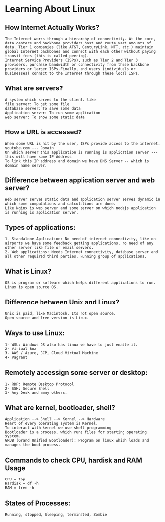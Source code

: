 # Learning About Linux 

## How Internet Actually Works?
    The Internet works through a hierarchy of connectivity. At the core, data centers and backbone providers host and route vast amounts of data. Tier 1 companies (like AT&T, CenturyLink, NTT, etc.) maintain global Internet backbones and connect with each other without paying transit fees (this is called peering).
    Internet Service Providers (ISPs), such as Tier 2 and Tier 3 providers, purchase bandwidth or connectivity from these backbone providers or larger ISPs.Finally, end users (individuals or businesses) connect to the Internet through these local ISPs.

## What are servers? 
    A system which serves to the client. like 
    file server: To get some file   
    database server: To save some data 
    Application server: To run some application 
    web server: To show some static data 

## How a URL is accessed? 
    When some URL is hit by the user, ISPs provide access to the internet. 
    youtube.com --- Domain 
    On which server this application is running is application server --- this will have some IP Address 
    To link this IP address and domain we have DNS Server -- which is domain name server.

## Difference between application server and web server?
    Web server serves static data and application server serves dynamic in which some computations and calculations are done.
    Like Nginx is web server and some server on which nodejs application is running is application server.

## Types of applications:
    1- Standalone Application: No need of internet connectivity, like on airports we have some feedback getting applications, no need of any other server like file or email servers.
    2- Web applications: Needs Internet connectivity, database server and all other required third parties. Running group of applications.

## What is Linux?
    OS is program or software which helps different applications to run.
    Linux is open source OS. 

## Difference between Unix and Linux?
    Unix is paid, like Macintosh. Its not open source. 
    Open source and free version is Linux.

## Ways to use Linux:
    1- WSL: Windows OS also has linux we have to just enable it.
    2- Virtual Box
    3- AWS / Azure, GCP, Cloud Virtual Machine
    4- Vagrant 

## Remotely accessign some server or desktop:
    1- RDP: Remote Desktop Protocol
    2- SSH: Secure Shell
    3- Any Desk and many others.

## What are kernel, bootloader, shell?
    Application --> Shell --> Kernel --> Hardware
    Heart of every operating system is Kernel.
    To interact with kernel we use shell programming 
    Bootloader is a process, which runs files for starting operating system.
    GRUB (Grand Unified Bootloader): Program on linux which loads and manages the boot process. 

## Commands to check CPU, hardisk and RAM Usage
    CPU = top
    Hardisk = df -h
    RAM = free -h

## States of Processes: 
    Running, stopped, Sleeping, terminated, Zombie 

